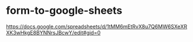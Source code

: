 # form-to-google-sheets
https://docs.google.com/spreadsheets/d/1tMM6mEtRvX8u7Q6MW6SXeXRXK3wHkgE8BYNNrsJBcwY/edit#gid=0
